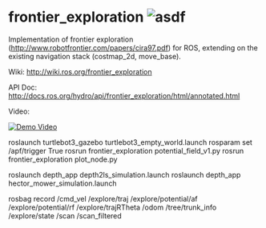 frontier_exploration ![asdf](https://travis-ci.org/paulbovbel/frontier_exploration.svg?branch=hydro-devel)
====================



Implementation of frontier exploration (http://www.robotfrontier.com/papers/cira97.pdf) for ROS, extending on the existing navigation stack (costmap_2d, move_base).

Wiki: http://wiki.ros.org/frontier_exploration

API Doc: http://docs.ros.org/hydro/api/frontier_exploration/html/annotated.html

Video:

[![Demo Video](http://img.youtube.com/vi/3W1ufJ7rpCA/0.jpg)](https://www.youtube.com/watch?v=3W1ufJ7rpCA)

roslaunch turtlebot3_gazebo turtlebot3_empty_world.launch
rosparam set /apf/trigger True
rosrun frontier_exploration potential_field_v1.py
rosrun frontier_exploration plot_node.py

roslaunch depth_app depth2ls_simulation.launch
roslaunch depth_app hector_mower_simulation.launch

rosbag record /cmd_vel /explore/traj /explore/potential/af /explore/potential/rf /explore/trajRTheta /odom /tree/trunk_info /explore/state /scan /scan_filtered